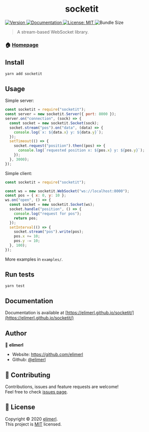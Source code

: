 <h1 align="center">socketit</h1>
<p>
 <a href="https://npm.im/socketit" target="_blank">

<img alt="Version" src="https://img.shields.io/npm/v/socketit"> 
  </a>

 <a href="https://elimerl.github.io/socketit/" target="_blank">
    <img alt="Documentation" src="https://img.shields.io/badge/documentation-yes-brightgreen.svg" />
  </a>
  <a href="https://choosealicense.com/licenses/mit/" target="_blank">
    <img alt="License: MIT" src="https://img.shields.io/badge/License-MIT-yellow.svg" />
  </a>
  <img alt="Bundle Size" src="https://img.shields.io/bundlephobia/min/socketit">
</p>

> A stream-based WebSocket library.

### 🏠 [Homepage](https://github.com/elimerl/socketit)

## Install

```sh
yarn add socketit
```

## Usage

Simple server:

```js
const socketit = require("socketit");
const server = new socketit.Server({ port: 8000 });
server.on("connection", (sock) => {
  const socket = new socketit.Socket(sock);
  socket.stream("pos").on("data", (data) => {
    console.log(`x: ${data.x} y: ${data.y}`);
  });
  setTimeout(() => {
    socket.request("position").then((pos) => {
      console.log(`requested position x: ${pos.x} y: ${pos.y}`);
    });
  }, 3000);
});
```

Simple client:

```js
const socketit = require("socketit");

const ws = new socketit.WebSocket("ws://localhost:8000");
const pos = { x: 0, y: 10 };
ws.on("open", () => {
  const socket = new socketit.Socket(ws);
  socket.handle("position", () => {
    console.log("request for pos");
    return pos;
  });
  setInterval(() => {
    socket.stream("pos").write(pos);
    pos.x += 10;
    pos.y -= 10;
  }, 100);
});
```

More examples in `examples/`.

## Run tests

```sh
yarn test
```

## Documentation

Documentation is available at [https://elimerl.github.io/socketit/](https://elimerl.github.io/socketit/)

## Author

👤 **elimerl**

- Website: https://github.com/elimerl
- Github: [@elimerl](https://github.com/elimerl)

## 🤝 Contributing

Contributions, issues and feature requests are welcome!<br />Feel free to check [issues page](https://github.com/elimerl/socketit/issues).

## 📝 License

Copyright © 2020 [elimerl](https://github.com/elimerl).<br />
This project is [MIT](https://choosealicense.com/licenses/mit/) licensed.
